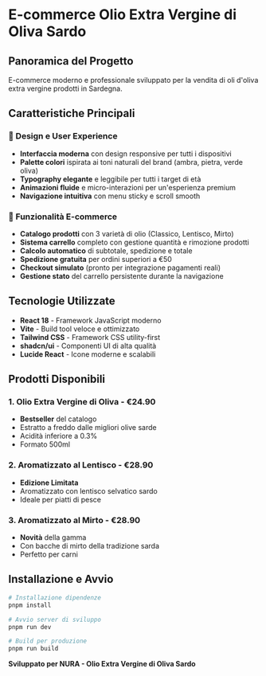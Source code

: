 # E-commerce Olio Extra Vergine di Oliva Sardo

## Panoramica del Progetto

E-commerce moderno e professionale sviluppato per la vendita di oli d'oliva extra vergine prodotti in Sardegna. 

## Caratteristiche Principali

### 🎨 Design e User Experience
- **Interfaccia moderna** con design responsive per tutti i dispositivi
- **Palette colori** ispirata ai toni naturali del brand (ambra, pietra, verde oliva)
- **Typography elegante** e leggibile per tutti i target di età
- **Animazioni fluide** e micro-interazioni per un'esperienza premium
- **Navigazione intuitiva** con menu sticky e scroll smooth

### 🛒 Funzionalità E-commerce
- **Catalogo prodotti** con 3 varietà di olio (Classico, Lentisco, Mirto)
- **Sistema carrello** completo con gestione quantità e rimozione prodotti
- **Calcolo automatico** di subtotale, spedizione e totale
- **Spedizione gratuita** per ordini superiori a €50
- **Checkout simulato** (pronto per integrazione pagamenti reali)
- **Gestione stato** del carrello persistente durante la navigazione

## Tecnologie Utilizzate

- **React 18** - Framework JavaScript moderno
- **Vite** - Build tool veloce e ottimizzato
- **Tailwind CSS** - Framework CSS utility-first
- **shadcn/ui** - Componenti UI di alta qualità
- **Lucide React** - Icone moderne e scalabili

## Prodotti Disponibili

### 1. Olio Extra Vergine di Oliva - €24.90
- **Bestseller** del catalogo
- Estratto a freddo dalle migliori olive sarde
- Acidità inferiore a 0.3%
- Formato 500ml

### 2. Aromatizzato al Lentisco - €28.90
- **Edizione Limitata**
- Aromatizzato con lentisco selvatico sardo
- Ideale per piatti di pesce

### 3. Aromatizzato al Mirto - €28.90
- **Novità** della gamma
- Con bacche di mirto della tradizione sarda
- Perfetto per carni

## Installazione e Avvio

```bash
# Installazione dipendenze
pnpm install

# Avvio server di sviluppo
pnpm run dev

# Build per produzione
pnpm run build
```

**Sviluppato per NURA - Olio Extra Vergine di Oliva Sardo**
